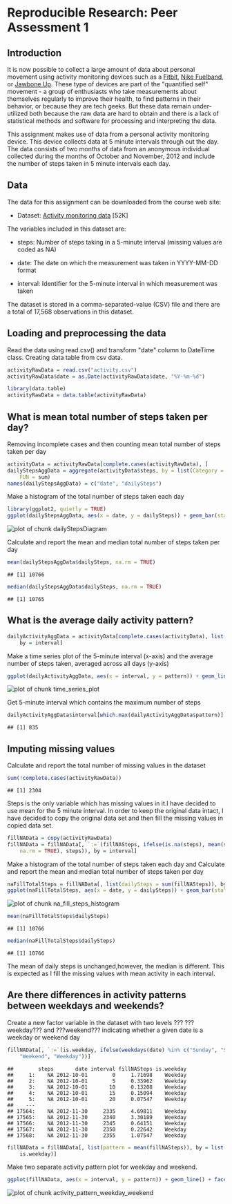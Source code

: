 # Reproducible Research: Peer Assessment 1

## Introduction

It is now possible to collect a large amount of data about personal movement using activity monitoring devices such as a [Fitbit](http://www.fitbit.com/home), [Nike Fuelband](http://www.nike.com/us/en_us/c/nikeplus-fuelband), or [Jawbone Up](https://jawbone.com/up). These type of devices are part of the "quantified self" movement - a group of enthusiasts who take measurements about themselves regularly to improve their health, to find patterns in their behavior, or because they are tech geeks. But these data remain under-utilized both because the raw data are hard to obtain and there is a lack of statistical methods and software for processing and interpreting the data.

This assignment makes use of data from a personal activity monitoring device. This device collects data at 5 minute intervals through out the day. The data consists of two months of data from an anonymous individual collected during the months of October and November, 2012 and include the number of steps taken in 5 minute intervals each day.

## Data

The data for this assignment can be downloaded from the course web site:

- Dataset: [Activity monitoring data](https://d396qusza40orc.cloudfront.net/repdata%2Fdata%2Factivity.zip) [52K]

The variables included in this dataset are:

- steps: Number of steps taking in a 5-minute interval (missing values are coded as NA)

- date: The date on which the measurement was taken in YYYY-MM-DD format

- interval: Identifier for the 5-minute interval in which measurement was taken

The dataset is stored in a comma-separated-value (CSV) file and there are a total of 17,568 observations in this dataset.


## Loading and preprocessing the data
Read the data using read.csv() and transform "date" column to DateTime class. Creating data table from csv data.


```r
activityRawData = read.csv("activity.csv")
activityRawData$date = as.Date(activityRawData$date, "%Y-%m-%d")

library(data.table)
activityRawData = data.table(activityRawData)
```


## What is mean total number of steps taken per day?
Removing incomplete cases and then counting mean total number of steps taken per day


```r
activityData = activityRawData[complete.cases(activityRawData), ]
dailyStepsAggData = aggregate(activityData$steps, by = list(Category = activityData$date), 
    FUN = sum)
names(dailyStepsAggData) = c("date", "dailySteps")
```


Make a histogram of the total number of steps taken each day


```r
library(ggplot2, quietly = TRUE)
ggplot(dailyStepsAggData, aes(x = date, y = dailySteps)) + geom_bar(stat = "identity")
```

![plot of chunk dailyStepsDiagram](figure/dailyStepsDiagram.png) 


Calculate and report the mean and median total number of steps taken per day


```r
mean(dailyStepsAggData$dailySteps, na.rm = TRUE)
```

```
## [1] 10766
```

```r
median(dailyStepsAggData$dailySteps, na.rm = TRUE)
```

```
## [1] 10765
```


## What is the average daily activity pattern?


```r
dailyActivityAggData = activityData[complete.cases(activityData), list(pattern = mean(steps)), 
    by = interval]
```


Make a time series plot of the 5-minute interval (x-axis) and the average number of steps taken, averaged across all days (y-axis)


```r
ggplot(dailyActivityAggData, aes(x = interval, y = pattern)) + geom_line()
```

![plot of chunk time_series_plot](figure/time_series_plot.png) 


Get 5-minute interval which contains the maximum number of steps


```r
dailyActivityAggData$interval[which.max(dailyActivityAggData$pattern)]
```

```
## [1] 835
```


## Imputing missing values

Calculate and report the total number of missing values in the dataset


```r
sum(!complete.cases(activityRawData))
```

```
## [1] 2304
```


Steps is the only variable which has missing values in it.I have decided to use mean for the 5 minute interval.
In order to keep the original data intact, I have decided to copy the original data set and then fill the missing
values in copied data set.


```r
fillNAData = copy(activityRawData)
fillNAData = fillNAData[, `:=`(fillNASteps, ifelse(is.na(steps), mean(steps, 
    na.rm = TRUE), steps)), by = interval]
```


Make a histogram of the total number of steps taken each day and Calculate and report the mean and median total number of steps taken per day


```r
naFillTotalSteps = fillNAData[, list(dailySteps = sum(fillNASteps)), by = date]
ggplot(naFillTotalSteps, aes(x = date, y = dailySteps)) + geom_bar(stat = "identity")
```

![plot of chunk na_fill_steps_histogram](figure/na_fill_steps_histogram.png) 

```r
mean(naFillTotalSteps$dailySteps)
```

```
## [1] 10766
```

```r
median(naFillTotalSteps$dailySteps)
```

```
## [1] 10766
```


The mean of daily steps is unchanged,however, the median is different. This is expected as I fill the missing values
with mean activity in each interval.

## Are there differences in activity patterns between weekdays and weekends?

Create a new factor variable in the dataset with two levels ??? ???weekday??? and ???weekend??? indicating whether a given date is a weekday or weekend day


```r
fillNAData[, `:=`(is.weekday, ifelse(weekdays(date) %in% c("Sunday", "Saturday"), 
    "Weekend", "Weekday"))]
```

```
##        steps       date interval fillNASteps is.weekday
##     1:    NA 2012-10-01        0     1.71698    Weekday
##     2:    NA 2012-10-01        5     0.33962    Weekday
##     3:    NA 2012-10-01       10     0.13208    Weekday
##     4:    NA 2012-10-01       15     0.15094    Weekday
##     5:    NA 2012-10-01       20     0.07547    Weekday
##    ---                                                 
## 17564:    NA 2012-11-30     2335     4.69811    Weekday
## 17565:    NA 2012-11-30     2340     3.30189    Weekday
## 17566:    NA 2012-11-30     2345     0.64151    Weekday
## 17567:    NA 2012-11-30     2350     0.22642    Weekday
## 17568:    NA 2012-11-30     2355     1.07547    Weekday
```

```r
fillNAData = fillNAData[, list(pattern = mean(fillNASteps)), by = list(interval, 
    is.weekday)]
```


Make two separate activity pattern plot for weekday and weekend.


```r
ggplot(fillNAData, aes(x = interval, y = pattern)) + geom_line() + facet_wrap(~is.weekday)
```

![plot of chunk activity_pattern_weekday_weekend](figure/activity_pattern_weekday_weekend.png) 

